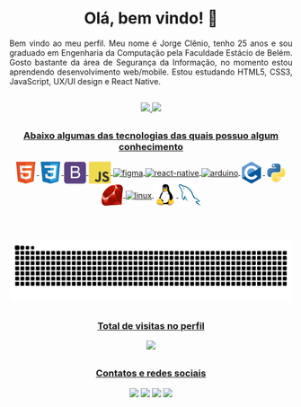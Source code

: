 <h1 align="center">Olá, bem vindo! 👋</h1>

<div align="justify">
	<p>Bem vindo ao meu perfil. Meu nome é Jorge Clênio, tenho 25 anos e sou graduado em Engenharia da Computação pela Faculdade Estácio de Belém. Gosto bastante da área de Segurança da Informação, no momento estou aprendendo desenvolvimento web/mobile. Estou estudando HTML5, CSS3, JavaScript, UX/UI design e React Native.</p>
</div>

##

<div align="center">
    <a href="https://github.com/jorgeclenio">
  	<img height="190em" src="https://github-readme-stats.vercel.app/api/top-langs/?username=jorgeclenio&layout=compact&langs_count=7&theme=dark"/>
    <img height="190em" src="https://github-readme-stats.vercel.app/api?username=jorgeclenio&show_icons=true&theme=dark&include_all_commits=true&count_private=true"/>
</div>

##

<div align="center">
	<h3> Abaixo algumas das tecnologias das quais possuo algum conhecimento</h3>
 	<img align="center" alt="html" height="40" width="40" src="https://raw.githubusercontent.com/devicons/devicon/master/icons/html5/html5-original.svg">
  	<img align="center" alt="css" height="40" width="40" src="https://raw.githubusercontent.com/devicons/devicon/master/icons/css3/css3-original.svg">
  	<img align="center" alt="bootstrap" height="40" width="40" src="https://raw.githubusercontent.com/devicons/devicon/master/icons/bootstrap/bootstrap-plain.svg">
  	<img align="center" alt="javascript" height="40" width="40" src="https://raw.githubusercontent.com/devicons/devicon/master/icons/javascript/javascript-original.svg">
  	<img align="center" alt="figma" height="40" width="40" src="https://www.vectorlogo.zone/logos/figma/figma-icon.svg">
  	<img align="center" alt="react-native" height="40" width="40" src="https://reactnative.dev/img/header_logo.svg">
  	<img align="center" alt="arduino" heigth="40" width="40" src="https://github.com/detain/svg-logos/blob/master/svg/arduino-1.svg">
  	<img align="center" alt="c" height="40" width="40" src="https://raw.githubusercontent.com/devicons/devicon/master/icons/c/c-original.svg">
  	<img align="center" alt="python" height="40" width="40" src="https://raw.githubusercontent.com/devicons/devicon/master/icons/python/python-original.svg">
  	<img align="center" alt="ruby" height="40" width="40" src="https://raw.githubusercontent.com/devicons/devicon/master/icons/ruby/ruby-original.svg">
  	<img align="center" alt="linux" height="40" width="40" src="https://github.com/neilorangepeel/Free-Social-Icons/blob/master/Flat/SVG/Windows.svg">
  	<img align="center" alt="linux" height="40" width="40" src="https://raw.githubusercontent.com/devicons/devicon/master/icons/linux/linux-original.svg">
  	<img align="center" alt="mysql" height="40" width="40" src="https://raw.githubusercontent.com/devicons/devicon/master/icons/mysql/mysql-original.svg">
</div>
    
##

<br>
<div align="center">
    
  ![Snake animation](https://github.com/jorgeclenio/jorgeclenio/blob/output/github-contribution-grid-snake.svg)
    
</div>
    
## 

<div align="center">
    <h3>Total de visitas no perfil</h3>
    <p><img src="https://profile-counter.glitch.me/jorgeclenio/count.svg" /></p>
</div>
    
##
    
<div align="center">
    <h3>Contatos e redes sociais</h3>
  	<a href = "mailto:cleniocontato@gmail.com"><img src="https://img.shields.io/badge/-Gmail-%23333?style=for-the-badge&logo=gmail&logoColor=white" target="_blank"></a>
  	<a href="https://www.linkedin.com/in/jorge-cl%C3%AAnio-97463b104/" target="_blank"><img src="https://img.shields.io/badge/-LinkedIn-%230077B5?style=for-the-badge&logo=linkedin&logoColor=white" target="_blank"></a>
    <a href="https://www.youtube.com/c/jorgeclenio/videos" target="_blank"><img src="https://img.shields.io/badge/YouTube-FF0000?style=for-the-badge&logo=youtube&logoColor=white" target="_blank"></a>
    <a href="https://www.twitch.tv/clenio" target="_blank"><img src="https://img.shields.io/badge/Twitch-9146FF?style=for-the-badge&logo=twitch&logoColor=white" target="_blank"></a>
</div>
    
## 
